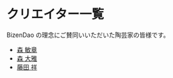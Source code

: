# クリエイター一覧

BizenDao の理念にご賛同いいただいた陶芸家の皆様です。

- [森 敏章](/#contents/creator/toshiaki_mori)
- [森 大雅](/#contents/creator/taiga_mori)
- [藤田 祥](/#contents/creator/syo_fujita)
